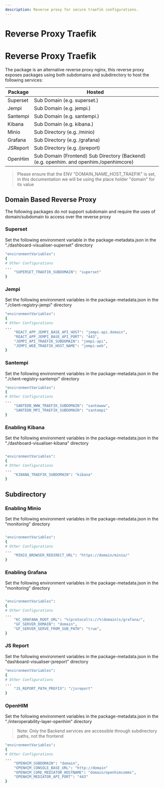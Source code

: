 ```yaml
---
description: Reverse proxy for secure traefik configurations.
---
```


# Reverse Proxy Traefik

&#x20;

# Reverse Proxy Traefik

The package is an alternative reverse proxy nginx, this reverse proxy exposes packages using both subdomains and subdirectory to host the following services:

| Package  | Hosted                                                                                                 |
| -------- | ------------------------------------------------------------------------------------------------------ |
| Superset | Sub Domain (e.g. superset.<domain>)                                                                    |
| Jempi    | Sub Domain (e.g. jempi.<domain>)                                                                       |
| Santempi | Sub Domain (e.g. santempi.<domain>)                                                                    |
| Kibana   | Sub Domain (e.g. kibana.<domain>)                                                                      |
| Minio    | Sub Directory (e.g. <domain>/minio)                                                                    |
| Grafana  | Sub Directory (e.g. <domain>/grafana)                                                                  |
| JSReport | Sub Directory (e.g. <domain>/jsreport)                                                                 |
| OpenHim  | Sub Domain (Frontend) Sub Directory (Backend) (e.g. openhim.<domain> and openhim.<domain>/openhimcore) |

> Please ensure that the ENV "DOMAIN_NAME_HOST_TRAEFIK" is set, in this documentation we will be using the place holder "domain" for its value

## Domain Based Reverse Proxy

The following packages do not support subdomain and require the uses of domain/subdomain to access over the reverse proxy

### Superset

Set the following environment variable in the package-metadata.json in the "./dashboard-visualiser-superset" directory

```bash
"environmentVariables":
{
# Other Configurations
...
    "SUPERSET_TRAEFIK_SUBDOMAIN": "superset"
}
```

### Jempi

Set the following environment variables in the package-metadata.json in the "./client-registry-jempi" directory

```bash
"environmentVariables":
{
# Other Configurations
...
    "REACT_APP_JEMPI_BASE_API_HOST": "jempi-api.domain",
    "REACT_APP_JEMPI_BASE_API_PORT": "443",
    "JEMPI_API_TRAEFIK_SUBDOMAIN": "jempi-api",
    "JEMPI_WEB_TRAEFIK_HOST_NAME": "jempi-web",
}
```

### Santempi

Set the following environment variables in the package-metadata.json in the "./client-registry-santempi" directory

```bash
"environmentVariables":
{
# Other Configurations
...
    "SANTEDB_WWW_TRAEFIK_SUBDOMAIN": "santewww",
    "SANTEDB_MPI_TRAEFIK_SUBDOMAIN": "santempi"
}
```

### Enabling Kibana

Set the following environment variables in the package-metadata.json in the "./dashboard-visualiser-kibana" directory

```bash

"environmentVariables":
{
# Other Configurations
...
    "KIBANA_TRAEFIK_SUBDOMAIN": "kibana"
}

```

## Subdirectory

### Enabling Minio

Set the following environment variables in the package-metadata.json in the "monitoring" directory

```bash

"environmentVariables":
{
# Other Configurations
...
    "MINIO_BROWSER_REDIRECT_URL": "https://domain/minio/"
}

```

### Enabling Grafana

Set the following environment variables in the package-metadata.json in the "monitoring" directory

```bash

"environmentVariables":
{
# Other Configurations
...
    "KC_GRAFANA_ROOT_URL": "%(protocol)s://%(domain)s/grafana/",
    "GF_SERVER_DOMAIN": "domain",
    "GF_SERVER_SERVE_FROM_SUB_PATH": "true",
}

```

### JS Report

Set the following environment variables in the package-metadata.json in the "dashboard-visualiser-jsreport" directory

```bash
"environmentVariables":
{
# Other Configurations
...
    "JS_REPORT_PATH_PREFIX": "/jsreport"
}
```

### OpenHIM

Set the following environment variables in the package-metadata.json in the "./interoperability-layer-openhim" directory

> Note: Only the Backend services are accessible through subdirectory paths, not the frontend

```bash
"environmentVariables":
{
# Other Configurations
...
    "OPENHIM_SUBDOMAIN": "domain",
    "OPENHIM_CONSOLE_BASE_URL": "http://domain"
    "OPENHIM_CORE_MEDIATOR_HOSTNAME": "domain/openhimcomms",
    "OPENHIM_MEDIATOR_API_PORT": "443"
}
```
